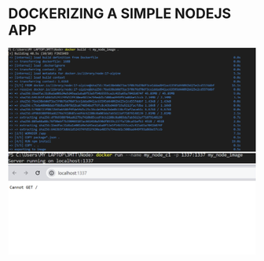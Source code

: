 # DOCKERIZING A SIMPLE NODEJS APP

![alt text](image.png)
![alt text](image-1.png)
![alt text](image-2.png)
